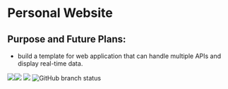 # Personal Website
## Purpose and Future Plans: 
- build a template for web application that can handle multiple APIs and display real-time data.


<img src="https://img.shields.io/badge/Astro-0C1222?style=for-the-badge&logo=astro&logoColor=FDFDFE" /><img src="https://img.shields.io/badge/next%20js-000000?style=for-the-badge&logo=nextdotjs&logoColor=white" />
<img src="https://img.shields.io/badge/Node%20js-339933?style=for-the-badge&logo=nodedotjs&logoColor=white"/>
![GitHub branch status](https://img.shields.io/github/checks-status/sputnikOS/website/main)


